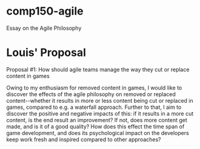 # comp150-agile
Essay on the Agile Philosophy

# Louis' Proposal
Proposal \#1: How should agile teams manage the way they cut or replace content in games

Owing to my enthusiasm for removed content in games, I would like to discover the effects of the agile philosophy on removed or replaced content--whether it results in more or less content being cut or replaced in games, compared to e.g. a waterfall approach. Further to that, I aim to discover the positive and negative impacts of this: if it results in a more cut content, is the end result an improvement? If not, does more content get made, and is it of a good quality? How does this effect the time span of game development, and does its psychological impact on the developers keep work fresh and inspired compared to other approaches?

